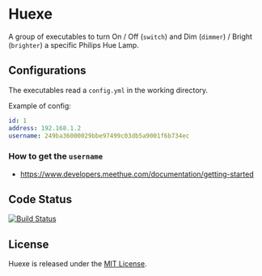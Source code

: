 # Huexe

A group of executables to turn On / Off (`switch`) and Dim (`dimmer`) / Bright (`brighter`) a specific Philips Hue Lamp.

## Configurations

The executables read a `config.yml` in the working directory.

Example of config:

```yml
id: 1
address: 192.168.1.2
username: 249ba36000029bbe97499c03db5a9001f6b734ec
```
### How to get the `username`

- https://www.developers.meethue.com/documentation/getting-started

## Code Status

[![Build Status](https://travis-ci.org/gumieri/huexe.svg?branch=master)](https://travis-ci.org/gumieri/huexe)


## License

Huexe is released under the [MIT License](http://www.opensource.org/licenses/MIT).
